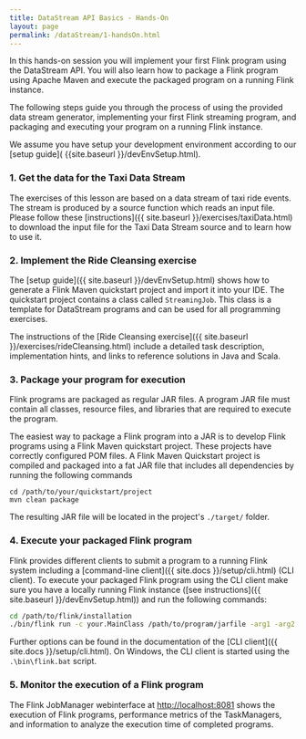 ```yaml
---
title: DataStream API Basics - Hands-On
layout: page
permalink: /dataStream/1-handsOn.html
---
```


In this hands-on session you will implement your first Flink program using the DataStream API. You will also learn how to package a Flink program using Apache Maven and execute the packaged program on a running Flink instance. 

The following steps guide you through the process of using the provided data stream generator, implementing your first Flink streaming program, and packaging and executing your program on a running Flink instance.

We assume you have setup your development environment according to our [setup guide]( {{site.baseurl }}/devEnvSetup.html).

### 1. Get the data for the Taxi Data Stream

The exercises of this lesson are based on a data stream of taxi ride events. The stream is produced by a source function which reads an input file. Please follow these [instructions]({{ site.baseurl }}/exercises/taxiData.html) to download the input file for the Taxi Data Stream source and to learn how to use it.

### 2. Implement the Ride Cleansing exercise

The [setup guide]({{ site.baseurl }}/devEnvSetup.html) shows how to generate a Flink Maven quickstart project and import it into your IDE. The quickstart project contains a class called `StreamingJob`. This class is a template for DataStream programs and can be used for all programming exercises. 

The instructions of the [Ride Cleansing exercise]({{ site.baseurl }}/exercises/rideCleansing.html) include a detailed task description, implementation hints, and links to reference solutions in Java and Scala.

### 3. Package your program for execution

Flink programs are packaged as regular JAR files. A program JAR file must contain all classes, resource files, and libraries that are required to execute the program. 

The easiest way to package a Flink program into a JAR is to develop Flink programs using a Flink Maven quickstart project. These projects have correctly configured POM files. A Flink Maven Quickstart project is compiled and packaged into a fat JAR file that includes all dependencies by running the following commands

~~~
cd /path/to/your/quickstart/project
mvn clean package
~~~

The resulting JAR file will be located in the project's `./target/` folder.

### 4. Execute your packaged Flink program

Flink provides different clients to submit a program to a running Flink system including a [command-line client]({{ site.docs }}/setup/cli.html) (CLI client). To execute your packaged Flink program using the CLI client make sure you have a locally running Flink instance ([see instructions]({{ site.baseurl }}/devEnvSetup.html)) and run the following commands:

~~~bash
cd /path/to/flink/installation
./bin/flink run -c your.MainClass /path/to/program/jarfile -arg1 -arg2 ...
~~~

Further options can be found in the documentation of the [CLI client]({{ site.docs }}/setup/cli.html). On Windows, the CLI client is started using the `.\bin\flink.bat` script.

### 5. Monitor the execution of a Flink program

The Flink JobManager webinterface at [http://localhost:8081](http://localhost:8081) shows the execution of Flink programs, performance metrics of the TaskManagers, and information to analyze the execution time of completed programs.
